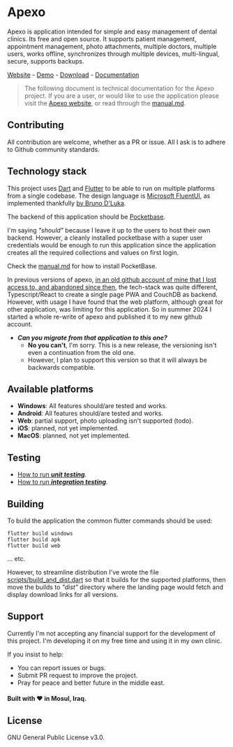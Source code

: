 # Apexo

Apexo is application intended for simple and easy management of dental clinics. Its free and open source. It supports patient management, appointment management, photo attachments, multiple doctors, multiple users, works offline, synchronizes through multiple devices, multi-lingual, secure, supports backups.

[Website](https://apexo.app) - [Demo](https://demo.apexo.app) - [Download](https://apexo.app/#getting-started) - [Documentation](https://docs.apexo.app)

> The following document is technical documentation for the Apexo project. If you are a user, or would like to use the application please visit the [Apexo website](https://apexo.app), or read through the [manual.md](https://github.com/alselawi/apexo-flutter/blob/master/manual.md).

## Contributing

All contribution are welcome, whether as a PR or issue. All I ask is to adhere to Github community standards.

## Technology stack

This project uses [Dart](https://github.com/dart-lang/sdk) and [Flutter](https://github.com/flutter/flutter) to be able to run on multiple platforms from a single codebase. The design language is [Microsoft FluentUI](https://developer.microsoft.com/en-us/fluentui#/), as implemented thankfully [by Bruno D'Luka](https://github.com/bdlukaa).

The backend of this application should be [Pocketbase](https://pocketbase.io/).

I'm saying _"should"_ because I leave it up to the users to host their own backend. However, a cleanly installed pocketbase with a super user credentials would be enough to run this application since the application creates all the required collections and values on first login.

Check the [manual.md](https://github.com/alselawi/apexo-flutter/blob/master/manual.md) for how to install PocketBase.

In previous versions of apexo, [in an old github account of mine that I lost access to, and abandoned since then](https://github.com/alexcorvi/apexo), the tech-stack was quite different, Typescript/React to create a single page PWA and CouchDB as backend. However, with usage I have found that the web platform, although great for other application, was limiting for this application. So in summer 2024 I started a whole re-write of apexo and published it to my new github account.

- **_Can you migrate from that application to this one?_**
  - **No you can't**, I'm sorry. This is a new release, the versioning isn't even a continuation from the old one.
  - However, I plan to support this version so that it will always be backwards compatible.

## Available platforms

- **Windows**: All features should/are tested and works.
- **Android**: All features should/are tested and works.
- **Web**: partial support, photo uploading isn't supported (todo).
- **iOS**: planned, not yet implemented.
- **MacOS**: planned, not yet implemented.

## Testing

- [How to run **_unit testing_**](https://github.com/alselawi/apexo-flutter/blob/master/test/unit_test_readme.md).
- [How to run **_integration testing_**](https://github.com/alselawi/apexo-flutter/blob/master/integration_test/readme.md).

## Building

To build the application the common flutter commands should be used:

```
flutter build windows
flutter build apk
flutter build web
```

... etc.

However, to streamline distribution I've wrote the file [scripts/build_and_dist.dart](https://github.com/alselawi/apexo-flutter/blob/master/scripts/build_and_dist.dart) so that it builds for the supported platforms, then move the builds to _"dist"_ directory where the landing page would fetch and display download links for all versions.

## Support

Currently I'm not accepting any financial support for the development of this project. I'm developing it on my free time and using it in my own clinic.

If you insist to help:

- You can report issues or bugs.
- Submit PR request to improve the project.
- Pray for peace and better future in the middle east.

#### Built with ❤️ in Mosul, Iraq.

## License

GNU General Public License v3.0.
